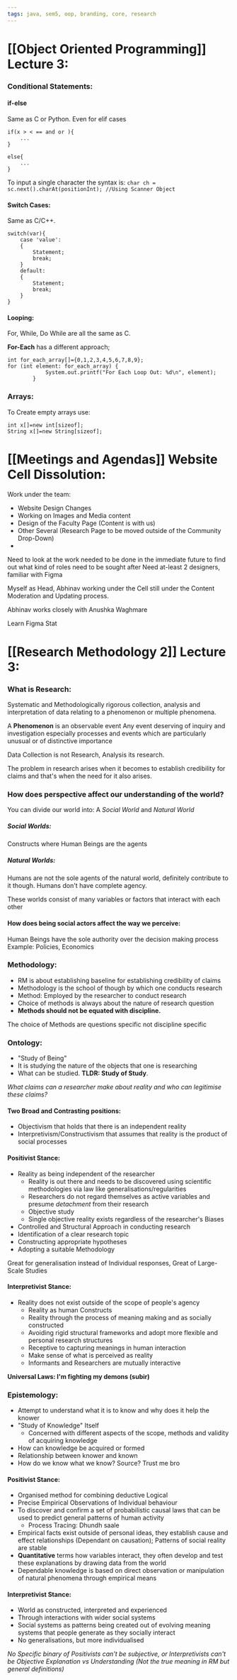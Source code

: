 ```yaml
---
tags: java, sem5, oop, branding, core, research 
---
```

# [[Object Oriented Programming]] Lecture 3:

### Conditional Statements:

#### if-else
Same as C or Python.
Even for elif cases

```
if(x > < == and or ){
	...
}

else{
	...
}
```

To input a single character the syntax is:
`char ch = sc.next().charAt(positionInt); //Using Scanner Object`

#### Switch Cases:
Same as C/C++.

```
switch(var){
	case 'value':
	{
		Statement;
		break;
	}
	default:
	{
		Statement;
		break;
	}
}
```
#### Looping:

For, While, Do While are all the same as C.

**For-Each** has a different approach;

```
int for_each_array[]={0,1,2,3,4,5,6,7,8,9};
for (int element: for_each_array) {
            System.out.printf("For Each Loop Out: %d\n", element);
        }
```

### Arrays:
To Create empty arrays use:
```
int x[]=new int[sizeof];
String x[]=new String[sizeof];
```


# [[Meetings and Agendas]] Website Cell Dissolution:

Work under the team:

- Website Design Changes
- Working on Images and Media content
- Design of the Faculty Page (Content is with us)
- Other Several  (Research Page to be moved outside of the Community Drop-Down)
- 

Need to look at the work needed to be done in the immediate future to find out what kind of roles need to be sought after
Need at-least 2 designers, familiar with Figma


Myself as Head, Abhinav working under the Cell still under the Content Moderation and Updating process.

Abhinav works closely with Anushka Waghmare

Learn Figma Stat
# [[Research Methodology 2]] Lecture 3:

### What is Research:
Systematic and Methodologically rigorous collection, analysis and interpretation of data relating to a phenomenon or multiple phenomena.

A **Phenomenon** is an observable event
	Any event deserving of inquiry and investigation especially processes and events which are particularly unusual or of distinctive importance

Data Collection is not Research, Analysis its research.

The problem in research arises when it becomes to establish credibility for claims and that's when the need for it also arises.

### How does perspective affect our understanding of the world?

You can divide our world into:
	A *Social World* and *Natural World*
##### Social Worlds:
Constructs where Human Beings are the agents
##### Natural Worlds:
Humans are not the sole agents of the natural world, definitely contribute to it though. 
Humans don't have complete agency.

These worlds consist of many variables or factors that interact with each other

#### How does being social actors affect the way we perceive:
Human Beings have the sole authority over the decision making process
Example: Policies, Economics

### Methodology:
- RM is about establishing baseline for establishing credibility of claims
- Methodology is the school of though by which one conducts research
- Method: Employed by the researcher to conduct research
- Choice of methods is always about the nature of research question
- **Methods should not be equated with discipline.**

The choice of Methods are questions specific not discipline specific

### Ontology:
- "Study of Being"
- It is studying the nature of the objects that one is researching
- What can be studied. **TLDR: Study of Study**.

*What claims can a researcher make about reality and who can legitimise these claims?*

#### Two Broad and Contrasting positions:
- Objectivism that holds that there is an independent reality
- Interpretivism/Constructivism that assumes that reality is the product of social processes


#### Positivist Stance:
- Reality as being independent of the researcher
	- Reality is out there and needs to be discovered using scientific methodologies via law like generalisations/regularities
	- Researchers do not regard themselves as active variables and presume *detachment* from their research
	- Objective study
	- Single objective reality exists regardless of the researcher's Biases
- Controlled and Structural Approach in conducting research
- Identification of a clear research topic
- Constructing appropriate hypotheses
- Adopting a suitable Methodology

Great for generalisation instead of Individual responses, Great of Large-Scale Studies

#### Interpretivist Stance:
- Reality does not exist outside of the scope of people's agency
	- Reality as human Constructs
	- Reality through the process of meaning making and as socially constructed
	- Avoiding rigid structural frameworks and adopt more flexible and personal research structures
	- Receptive to capturing meanings in human interaction
	- Make sense of what is perceived as reality
	- Informants and Researchers are mutually interactive

**Universal Laws:
I'm fighting my demons (subir)**
### Epistemology:
- Attempt to understand what it is to know and why does it help the knower
- "Study of Knowledge" Itself
	- Concerned with different aspects of the scope, methods and validity of acquiring knowledge
- How can knowledge be acquired or formed
- Relationship between knower and known
- How do we know what we know?
	Source? Trust me bro

#### Positivist Stance:
- Organised method for combining deductive Logical
- Precise Empirical Observations of Individual behaviour
- To discover and confirm a set of probabilistic causal laws that can be used to predict general patterns of human activity
	- Process Tracing: Dhundh saale
- Empirical facts exist outside of personal ideas, they establish cause and effect relationships (Dependant on causation); Patterns of social reality are stable
- **Quantitative** terms how variables interact, they often develop and test these explanations by drawing data from the world
- Dependable knowledge is based on direct observation or manipulation of natural phenomena through empirical means

#### Interpretivist Stance:
- World as constructed, interpreted and experienced
- Through interactions with wider social systems
- Social systems as patterns being created out of evolving meaning systems that people generate as they socially interact
- No generalisations, but more individualised 



*No Specific binary of Positivists can't be subjective, or Interpretivists can't be Objective*
*Explanation vs Understanding (Not the true meaning in RM but general definitions)*



